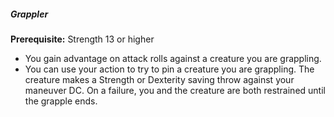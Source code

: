 ##### Grappler

**Prerequisite:**
Strength 13 or higher

- You gain advantage on attack rolls against a creature you are grappling.
- You can use your action to try to pin a creature you are grappling.
  The creature makes a Strength or Dexterity saving throw against your maneuver DC.
  On a failure, you and the creature are both restrained until the grapple ends.

